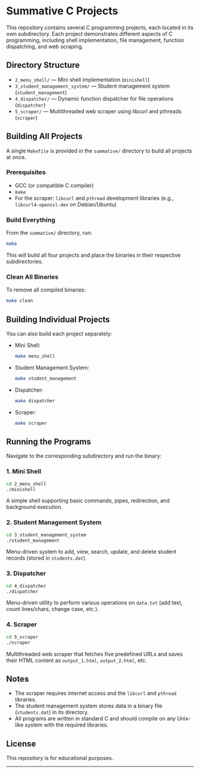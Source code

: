 # Summative C Projects

This repository contains several C programming projects, each located in its own subdirectory. Each project demonstrates different aspects of C programming, including shell implementation, file management, function dispatching, and web scraping.

## Directory Structure

- `2_menu_shell/` — Mini shell implementation (`minishell`)
- `3_student_management_system/` — Student management system (`student_management`)
- `4_dispatcher/` — Dynamic function dispatcher for file operations (`dispatcher`)
- `5_scraper/` — Multithreaded web scraper using libcurl and pthreads (`scraper`)

## Building All Projects

A single `Makefile` is provided in the `summative/` directory to build all projects at once.

### Prerequisites

- GCC (or compatible C compiler)
- `make`
- For the scraper: `libcurl` and `pthread` development libraries (e.g., `libcurl4-openssl-dev` on Debian/Ubuntu)

### Build Everything

From the `summative/` directory, run:

```sh
make
```

This will build all four projects and place the binaries in their respective subdirectories.

### Clean All Binaries

To remove all compiled binaries:

```sh
make clean
```

## Building Individual Projects

You can also build each project separately:

- Mini Shell:
  ```sh
  make menu_shell
  ```
- Student Management System:
  ```sh
  make student_management
  ```
- Dispatcher:
  ```sh
  make dispatcher
  ```
- Scraper:
  ```sh
  make scraper
  ```

## Running the Programs

Navigate to the corresponding subdirectory and run the binary:

### 1. Mini Shell

```sh
cd 2_menu_shell
./minishell
```

A simple shell supporting basic commands, pipes, redirection, and background execution.

### 2. Student Management System

```sh
cd 3_student_management_system
./student_management
```

Menu-driven system to add, view, search, update, and delete student records (stored in `students.dat`).

### 3. Dispatcher

```sh
cd 4_dispatcher
./dispatcher
```

Menu-driven utility to perform various operations on `data.txt` (add text, count lines/chars, change case, etc.).

### 4. Scraper

```sh
cd 5_scraper
./scraper
```

Multithreaded web scraper that fetches five predefined URLs and saves their HTML content as `output_1.html`, `output_2.html`, etc.

## Notes

- The scraper requires internet access and the `libcurl` and `pthread` libraries.
- The student management system stores data in a binary file (`students.dat`) in its directory.
- All programs are written in standard C and should compile on any Unix-like system with the required libraries.

## License

This repository is for educational purposes.

---
